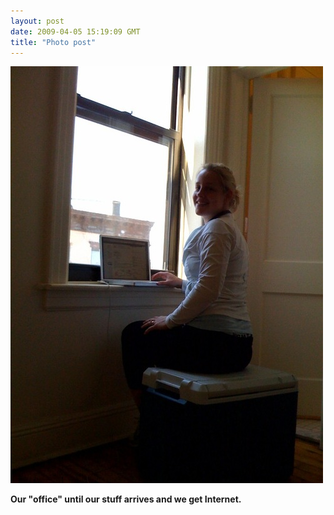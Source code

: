```yaml
---
layout: post
date: 2009-04-05 15:19:09 GMT
title: "Photo post"
---
```

![travisj](/images/5850716732b7250813fedbb3c513163a7b6ee8396530dfc35bd89bd6ef84864a.jpg)

<b>Our "office" until our stuff arrives and we get Internet.</b>